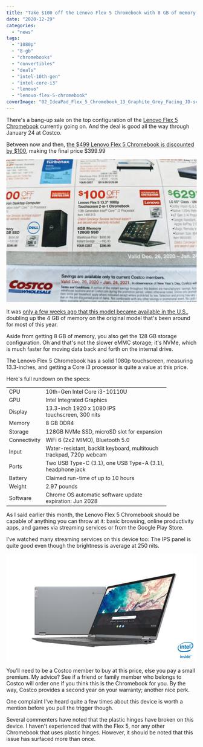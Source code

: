 ```yaml
---
title: "Take $100 off the Lenovo Flex 5 Chromebook with 8 GB of memory, 128 GB of storage"
date: "2020-12-29"
categories: 
  - "news"
tags: 
  - "1080p"
  - "8-gb"
  - "chromebooks"
  - "convertibles"
  - "deals"
  - "intel-10th-gen"
  - "intel-core-i3"
  - "lenovo"
  - "lenovo-flex-5-chromebook"
coverImage: "02_IdeaPad_Flex_5_Chromebook_13_Graphite_Grey_Facing_JD-scaled.jpg"
---
```


There's a bang-up sale on the top configuration of the [Lenovo Flex 5 Chromebook](https://www.aboutchromebooks.com/news/lenovo-flex-5-chromebook-hands-on-and-first-impressions/) currently going on. And the deal is good all the way through January 24 at Costco.

Between now and then, [the $499 Lenovo Flex 5 Chromebook is discounted by $100](https://www.costco.com/lenovo-flex-5-13.3%22-2-in-1-touchscreen-chromebook---10th-gen-intel-i3-10110u---1080p.product.100692744.html), making the final price $399.99

![](images/Lenovo-Flex-5-Chromebook-deal-Costco-1024x768.jpg)

It was [only a few weeks ago that this model became available in the U.S.](https://www.aboutchromebooks.com/news/theres-finally-an-8-gb-memory-version-of-the-lenovo-flex-5-chromebook-available-in-the-u-s/), doubling up the 4 GB of memory on the original model that's been around for most of this year.

Aside from getting 8 GB of memory, you also get the 128 GB storage configuration. Oh and that's not the slower eMMC storage; it's NVMe, which is much faster for moving data back and forth on the internal drive.

The Lenovo Flex 5 Chromebook has a solid 1080p touchscreen, measuring 13.3-inches, and getting a Core i3 processor is quite a value at this price.

Here's full rundown on the specs:

<table><tbody><tr><td>CPU</td><td>10th-Gen Intel Core i3-10110U</td></tr><tr><td>GPU</td><td>Intel Integrated Graphics</td></tr><tr><td>Display</td><td>13.3-inch 1920 x 1080 IPS<br>touchscreen, 300 nits</td></tr><tr><td>Memory</td><td>8 GB DDR4</td></tr><tr><td>Storage</td><td>128GB NVMe SSD, microSD slot for expansion</td></tr><tr><td>Connectivity</td><td>WiFi 6 (2x2 MIMO), Bluetooth 5.0</td></tr><tr><td>Input</td><td>Water-resistant, backlit keyboard, multitouch<br>trackpad, 720p webcam</td></tr><tr><td>Ports</td><td>Two USB Type-C (3.1), one USB Type-A (3.1),<br>headphone jack</td></tr><tr><td>Battery</td><td>Claimed run-time of up to 10 hours</td></tr><tr><td>Weight</td><td>2.97 pounds</td></tr><tr><td>Software</td><td>Chrome OS automatic software update<br>expiration: Jun 2028</td></tr></tbody></table>

As I said earlier this month, the Lenovo Flex 5 Chromebook should be capable of anything you can throw at it: basic browsing, online productivity apps, and games via streaming services or from the Google Play Store.

I’ve watched many streaming services on this device too: The IPS panel is quite good even though the brightness is average at 250 nits.

![](images/19_IdeaPad_Flex_5_Chromebook_13_Graphite_Grey_Flat_Left_with_Back_Side-scaled.jpg)

You’ll need to be a Costco member to buy at this price, else you pay a small premium. My advice? See if a friend or family member who belongs to Costco will order one if you think this is the Chromebook for you. By the way, Costco provides a second year on your warranty; another nice perk.

One complaint I've heard quite a few times about this device is worth a mention before you pull the trigger though.

Several commenters have noted that the plastic hinges have broken on this device. I haven't experienced that with the Flex 5, nor any other Chromebook that uses plastic hinges. However, it should be noted that this issue has surfaced more than once.
